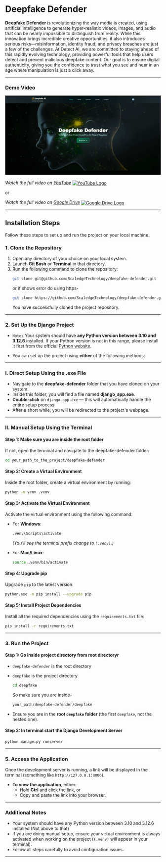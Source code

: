# **Deepfake Defender**

**Deepfake Defender** is revolutionizing the way media is created, using artificial intelligence to generate hyper-realistic videos, images, and audio that can be nearly impossible to distinguish from reality. While this innovation brings incredible creative opportunities, it also introduces serious risks—misinformation, identity fraud, and privacy breaches are just a few of the challenges. At Detect AI, we are committed to staying ahead of this rapidly evolving technology, providing powerful tools that help users detect and prevent malicious deepfake content. Our goal is to ensure digital authenticity, giving you the confidence to trust what you see and hear in an age where manipulation is just a click away.

---
### **Demo Video**

<a href="https://youtu.be/GdRy9i-CTIs">
    <img src="https://github.com/ScaledgeTechnology/deepfake-defender/blob/main/demo_gif_deepfake.gif" alt="Deepfake Defender Demo" />
</a>

*Watch the full video on [YouTube](https://youtu.be/GdRy9i-CTIs)* 
<a href="https://youtu.be/d5mOhsKQorM">
    <img src="https://upload.wikimedia.org/wikipedia/commons/4/42/YouTube_icon_%282013-2017%29.png" alt="YouTube Logo" width="17" style="vertical-align: middle;" />
</a>

or

*Watch the full video on [Google Drive](https://drive.google.com/file/d/1Yjv2wLtByC9ciEq_EFmiNbuLAWI1FCFW/view?usp=sharing)* 
<a href="https://drive.google.com/file/d/1Yjv2wLtByC9ciEq_EFmiNbuLAWI1FCFW/view?usp=sharing">
    <img src="https://ssl.gstatic.com/images/branding/product/1x/drive_2020q4_48dp.png" alt="Google Drive Logo" width="17" style="vertical-align: middle;" />
</a>








---

## **Installation Steps**

Follow these steps to set up and run the project on your local machine.

### **1. Clone the Repository**
1. Open any directory of your choice on your local system.  
2. Launch **Git Bash** or **Terminal** in that directory.  
3. Run the following command to clone the repository:  
   ```bash
   git clone git@github.com:ScaledgeTechnology/deepfake-defender.git
   ```
   or if shows error do using https-
   ```bash
   git clone https://github.com/ScaledgeTechnology/deepfake-defender.git
   ```
   You have successfully cloned the project repository.
---


### **2. Set Up the Django Project**
- `Note:` Your system should have **any Python version between 3.10 and 3.12.6** installed.
If your Python version is not in this range, please install it first from the official [Python website](https://www.python.org/downloads/).  

- You can set up the project using **either** of the following methods:
---

### **I. Direct Setup Using the .exe File**
- Navigate to the **deepfake-defender** folder that you have cloned on your system.  
- Inside this folder, you will find a file named **django_app.exe**.  
- **Double-click** on `django_app.exe` — this will automatically handle the entire setup process.  
- After a short while, you will be redirected to the project's webpage.

---

### **II. Manual Setup Using the Terminal**
#### **Step 1: Make sure you are inside the root folder**
If not, open the terminal and navigate to the deepfake-defender folder:  
```bash
cd your_path_to_the_project/deepfake-defender
```
   
#### **Step 2: Create a Virtual Environment**
Inside the root folder, create a virtual environment by running:  
```bash
python -m venv .venv
```

#### **Step 3: Activate the Virtual Environment**
Activate the virtual environment using the following command:  

- For **Windows**:  
  ```bash
  .venv\Scripts\activate
  ```  
  _(You’ll see the terminal prefix change to `(.venv)`.)_

- For **Mac/Linux**:  
  ```bash
  source .venv/bin/activate
  ```

#### **Step 4: Upgrade pip**
Upgrade `pip` to the latest version:  
```bash
python.exe -m pip install --upgrade pip
```

#### **Step 5: Install Project Dependencies**
Install all the required dependencies using the `requirements.txt` file:  
```bash
pip install -r requirements.txt
```

---


### **3. Run the Project**

#### **Step 1: Go inside project directory from root directoryr**
- `deepfake-defender` is the root directory
- `deepfake` is the project directory

   ```bash
   cd deepfake
   ```

   So make sure you are inside-
   ```bash
   your_path/deepfake-defender/deepfake
   ```
   
- Ensure you are in the **root `deepfake` folder** (the first `deepfake`, not the nested one).  

#### **Step 2: In terminal start the Django Development Server**
  
```bash
python manage.py runserver
```

---

### **5. Access the Application**
Once the development server is running, a link will be displayed in the terminal (something like `http://127.0.0.1:8000`).  

- **To view the application**, either:  
  - Hold **Ctrl** and click the link, or  
  - Copy and paste the link into your browser.

---

### **Additional Notes**
- Your system should have any Python version between 3.10 and 3.12.6 installed (Not above to that) 
- If you are doing manual setup, ensure your virtual environment is always activated when working on the project (`(.venv)` will appear in your terminal).  
- Follow all steps carefully to avoid configuration issues.


---

